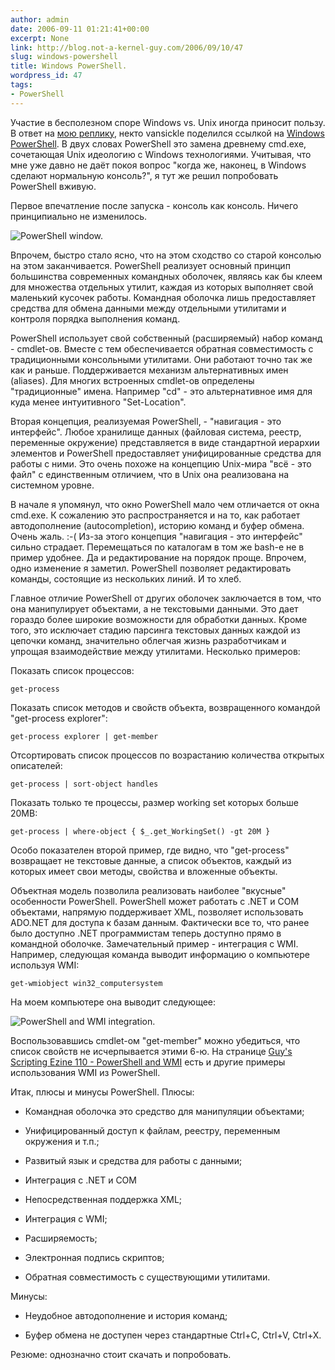 ```yaml
---
author: admin
date: 2006-09-11 01:21:41+00:00
excerpt: None
link: http://blog.not-a-kernel-guy.com/2006/09/10/47
slug: windows-powershell
title: Windows PowerShell.
wordpress_id: 47
tags:
- PowerShell
---
```


Участие в бесполезном споре Windows vs. Unix иногда приносит пользу. В ответ на [мою реплику](http://alenacpp.blogspot.com/2006/09/microsoft-robotics-studio.html#115751778421825463), некто vansickle поделился ссылкой на [Windows PowerShell](http://www.microsoft.com/windowsserver2003/technologies/management/powershell/default.mspx). В двух словах PowerShell это замена древнему cmd.exe, сочетающая Unix идеологию c Windows технологиями. Учитывая, что мне уже давно не даёт покоя вопрос "когда же, наконец, в Windows сделают нормальную консоль?", я тут же решил попробовать PowerShell вживую.

Первое впечатление после запуска - консоль как консоль. Ничего принципиально не изменилось.

![PowerShell window.](http://blog.not-a-kernel-guy.com/wp-content/uploads/2006/09/powershell_window.png)

Впрочем, быстро стало ясно, что на этом сходство со старой консолью на этом заканчивается. PowerShell реализует основный принцип большинства современных командных оболочек, являясь как бы клеем для множества отдельных утилит, каждая из которых выполняет свой маленький кусочек работы. Командная оболочка лишь предоставляет средства для обмена данными между отдельными утилитами и контроля порядка выполнения команд.

PowerShell использует свой собственный (расширяемый) набор команд - cmdlet-ов. Вместе с тем обеспечивается обратная совместимость с традиционными консольными утилитами. Они работают точно так же как и раньше. Поддерживается механизм альтернативных имен (aliases). Для многих встроенных cmdlet-ов определены "традиционные" имена. Например "cd" - это альтернативное имя для куда менее интуитивного "Set-Location".

Вторая концепция, реализуемая PowerShell, - "навигация - это интерфейс". Любое хранилище данных (файловая система, реестр, переменные окружение) представляется в виде стандартной иерархии элементов и PowerShell предоставляет унифицированные средства для работы с ними. Это очень похоже на концепцию Unix-мира "всё - это файл" с единственным отличием, что в Unix она реализована на системном уровне.

В начале я упомянул, что окно PowerShell мало чем отличается от окна cmd.exe. К сожалению это распространяется и на то, как работает автодополнение (autocompletion), историю команд и буфер обмена. Очень жаль. :-( Из-за этого концепция "навигация - это интерфейс" сильно страдает. Перемещаться по каталогам в том же bash-е не в пример удобнее. Да и редактирование на порядок проще. Впрочем, одно изменение я заметил. PowerShell позволяет редактировать команды, состоящие из нескольких линий. И то хлеб.

Главное отличие PowerShell от других оболочек заключается в том, что она манипулирует объектами, а не текстовыми данными. Это дает гораздо более широкие возможности для обработки данных. Кроме того, это исключает стадию парсинга текстовых данных каждой из цепочки команд, значительно облегчая жизнь разработчикам и упрощая взаимодействие между утилитами. Несколько примеров:

Показать список процессов: 

`get-process`

Показать список методов и свойств объекта, возвращенного командой "get-process explorer": 

`get-process explorer | get-member`

Отсортировать список процессов по возрастанию количества открытых описателей:

`get-process | sort-object handles`

Показать только те процессы, размер working set которых больше 20MB:

`get-process | where-object { $_.get_WorkingSet() -gt 20M }`

Особо показателен второй пример, где видно, что "get-process" возвращает не текстовые данные, а список объектов, каждый из которых имеет свои методы, свойства и вложенные объекты. 

Объектная модель позволила реализовать наиболее "вкусные" особенности PowerShell. PowerShell может работать с .NET и COM объектами, напрямую поддерживает XML, позволяет использовать ADO.NET для доступа к базам данным. Фактически все то, что ранее было доступно .NET программистам теперь доступно прямо в командной оболочке. Замечательный пример - интеграция с WMI. Например, следующая команда выводит информацию о компьютере используя WMI:

`get-wmiobject win32_computersystem`

На моем компьютере она выводит следующее:

![PowerShell and WMI integration.](http://blog.not-a-kernel-guy.com/wp-content/uploads/2006/09/powershell_wmi.png)

Воспользовавшись cmdlet-ом "get-member" можно убедиться, что список свойств не исчерпывается этими 6-ю. На странице [Guy's Scripting Ezine 110 - PowerShell and WMI](http://www.computerperformance.co.uk/ezine/ezine110.htm) есть и другие примеры использования WMI из PowerShell.

Итак, плюсы и минусы PowerShell. Плюсы:

  * Командная оболочка это средство для манипуляции объектами;

  * Унифицированный доступ к файлам, реестру, переменным окружения и т.п.;

  * Развитый язык и средства для работы с данными;

  * Интеграция с .NET и COM

  * Непосредственная поддержка XML;

  * Интеграция с WMI;

  * Расширяемость;

  * Электронная подпись скриптов;

  * Обратная совместимость с существующими утилитами.

Минусы:

  * Неудобное автодополнение и история команд;

  * Буфер обмена не доступен через стандартные Ctrl+C, Ctrl+V, Ctrl+X.

Резюме: однозначно стоит скачать и попробовать.
